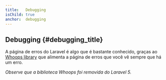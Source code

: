 ```yaml
---
title:   Debugging
isChild: true
anchor:  debugging
---
```


## Debugging {#debugging_title}

A página de erros do Laravel é algo que é bastante conhecido, graças ao [Whoops library][whoops-url] que alimenta a página de erros que você vê sempre que há um erro.

[whoops-url]:https://github.com/filp/whoops

*Observe que a biblioteca Whoops foi removida do Laravel 5.*